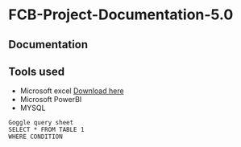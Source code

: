 # FCB-Project-Documentation-5.0

## Documentation

## Tools used

 - Microsoft excel [Download here](http/microsoftexceel.com)
 - Microsoft PowerBI
 - MYSQL


```
Goggle query sheet
SELECT * FROM TABLE 1
WHERE CONDITION
```

   
   

   
 
